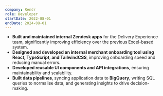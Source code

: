 ```yaml
---
company: Rendr
role: Developer
startDate: 2022-08-01
endDate: 2024-08-01
---
```

- **Built and maintained internal Zendesk apps** for the Delivery Experience team, significantly improving efficiency over the previous Excel-based system.
- **Designed and developed an internal merchant onboarding tool using React, TypeScript, and TailwindCSS**, improving onboarding speed and reducing manual errors.
- **Developed reusable UI components and API integrations**, ensuring maintainability and scalability.
- **Built data pipelines**, syncing application data to **BigQuery**, writing SQL queries to normalise data, and generating insights to drive decision-making.
